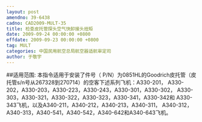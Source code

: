 ```yaml
---
layout: post
amendno: 39-6438
cadno: CAD2009-MULT-35
title: 检查皮托管探头空气快卸接头扭矩
date: 2009-09-24 00:00:00 +0800
effdate: 2009-09-23 00:00:00 +0800
tag: MULT
categories: 中国民用航空总局航空器适航审定司
author: 于敬宇
---
```


##适用范围:
本指令适用于安装了件号（ P/N）为0851HL的Goodrich皮托管（皮托管s/n号从267328到270714）的空客下述系列飞机：A330-201， A330-202，A330-203，A330-223，A330-243，A330-301，A330-302， A330-303，A330-321，A330-322，A330-323，A330-341，A330-342和 A330-343飞机，以及A340-211，A340-212，A340-213，A340-311， A340-312，A340-313，A340-541，A340-542，A340-642和A340-643飞机。

